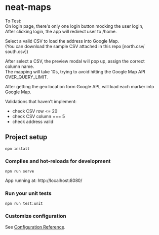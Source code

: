 # neat-maps

To Test:  
On login page, there's only one login button mocking the user login,  
After clicking login, the app will redirect user to /home.

Select a valid CSV to load the address into Google Map.  
(You can download the sample CSV attached in this repo [north.csv/ south.csv])

After select a CSV, the preview modal will pop up, assign the correct column name.  
The mapping will take 10s, trying to avoid hitting the Google Map API OVER_QUERY_LIMIT.

After getting the geo location form Google API, will load each marker into Google Map.  

Validations that haven't implement:
- check CSV row <= 20
- check CSV column === 5
- check address valid

## Project setup

```
npm install
```

### Compiles and hot-reloads for development

```
npm run serve
```

App running at:
http://localhost:8080/

### Run your unit tests

```
npm run test:unit
```

### Customize configuration

See [Configuration Reference](https://cli.vuejs.org/config/).
